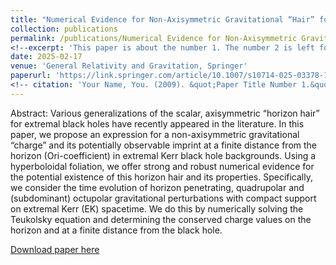 ```yaml
---
title: "Numerical Evidence for Non-Axisymmetric Gravitational “Hair” for Extremal Kerr Black Hole Spacetimes with Hyperboloidal Foliations"
collection: publications
permalink: /publications/Numerical Evidence for Non-Axisymmetric Gravitational “Hair” for Extremal Kerr Black Hole Spacetimes with Hyperboloidal Foliations
<!--excerpt: 'This paper is about the number 1. The number 2 is left for future work.'-->
date: 2025-02-17
venue: 'General Relativity and Gravitation, Springer'
paperurl: 'https://link.springer.com/article/10.1007/s10714-025-03378-1'
<!-- citation: 'Your Name, You. (2009). &quot;Paper Title Number 1.&quot; <i>Journal 1</i>. 1(1).'-->
---
```


Abstract: Various generalizations of the scalar, axisymmetric “horizon hair” for extremal black holes have recently appeared in the literature. In this paper, we propose an expression for a non-axisymmetric gravitational “charge” and its potentially observable imprint at a finite distance from the horizon (Ori-coefficient) in extremal Kerr black hole backgrounds. Using a hyperboloidal foliation, we offer strong and robust numerical evidence for the potential existence of this horizon hair and its properties. Specifically, we consider the time evolution of horizon penetrating, quadrupolar and (subdominant) octupolar gravitational perturbations with compact support on extremal Kerr (EK) spacetime. We do this by numerically solving the Teukolsky equation and determining the conserved charge values on the horizon and at a finite distance from the black hole.

[Download paper here](https://link.springer.com/article/10.1007/s10714-025-03378-1)

<!-- Recommended citation: Your Name, You. (2009). "Paper Title Number 1." <i>Journal 1</i>. 1(1). -->
